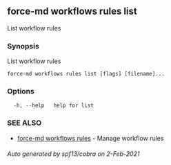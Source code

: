 ## force-md workflows rules list

List workflow rules

### Synopsis

List workflow rules

```
force-md workflows rules list [flags] [filename]...
```

### Options

```
  -h, --help   help for list
```

### SEE ALSO

* [force-md workflows rules](force-md_workflows_rules.md)	 - Manage workflow rules

###### Auto generated by spf13/cobra on 2-Feb-2021
